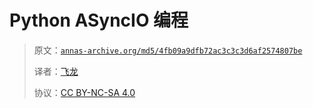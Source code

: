 # Python ASyncIO 编程

> 原文：[`annas-archive.org/md5/4fb09a9dfb72ac3c3c3d6af2574807be`](https://annas-archive.org/md5/4fb09a9dfb72ac3c3c3d6af2574807be)
>
> 译者：[飞龙](https://github.com/wizardforcel)
>
> 协议：[CC BY-NC-SA 4.0](http://creativecommons.org/licenses/by-nc-sa/4.0/)